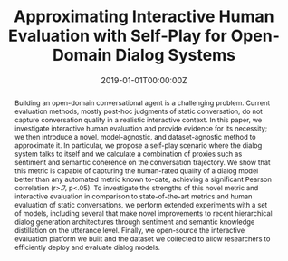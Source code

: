 ---
title: "Approximating Interactive Human Evaluation with Self-Play for Open-Domain Dialog Systems"
authors:
- A. Ghandeharioun
- J. H. Shen
- admin
- C. Ferguson
- N. Jones
- A. Lapedriza
- R. Picard
date: "2019-01-01T00:00:00Z"
doi: ""

author_notes:
- "Equal contribution"
- "Equal contribution"
- "Equal contribution"
- ""
- ""
- ""
- ""

# Schedule page publish date (NOT publication's date).
publishDate: "2019-01-01T00:00:00Z"

# Publication type.
# Legend: 0 = Uncategorized; 1 = Conference paper; 2 = Journal article;
# 3 = Preprint / Working Paper; 4 = Report; 5 = Book; 6 = Book section;
# 7 = Thesis; 8 = Patent
publication_types: ["1"]

# Publication name and optional abbreviated publication name.
publication: In *Neural Information Processing Systems (NeurIPS)* 
publication_short: In *Neural Information Processing Systems (NeurIPS)* 

abstract: Building an open-domain conversational agent is a challenging problem. Current evaluation methods, mostly post-hoc judgments of static conversation, do not capture conversation quality in a realistic interactive context. In this paper, we investigate interactive human evaluation and provide evidence for its necessity; we then introduce a novel, model-agnostic, and dataset-agnostic method to approximate it. In particular, we propose a self-play scenario where the dialog system talks to itself and we calculate a combination of proxies such as sentiment and semantic coherence on the conversation trajectory. We show that this metric is capable of capturing the human-rated quality of a dialog model better than any automated metric known to-date, achieving a significant Pearson correlation (r>.7, p<.05). To investigate the strengths of this novel metric and interactive evaluation in comparison to state-of-the-art metrics and human evaluation of static conversations, we perform extended experiments with a set of models, including several that make novel improvements to recent hierarchical dialog generation architectures through sentiment and semantic knowledge distillation on the utterance level. Finally, we open-source the interactive evaluation platform we built and the dataset we collected to allow researchers to efficiently deploy and evaluate dialog models.

# Summary. An optional shortened abstract.
summary: Existing metrics for automatically evaluating dialog models correlate poorly with human judgements, and are evaluated on static conversation snippets. Instead, we deploy bots to interact live with humans, then approximate human ratings with state-of-the-art accuracy using conversations generated with self-play.  

tags:
- Communication and Language
- Affective Computing
- Machine Learning
- Human-AI Interaction
- Deep Learning
- Machine Learning
featured: false

links:
url_pdf: https://arxiv.org/abs/1906.09308
url_code: https://github.com/natashamjaques/neural_chat
url_dataset: https://affect.media.mit.edu/neural_chat/datasets/reddit_casual_preprocessed.tar.gz
url_poster: ''
url_project: ''
url_slides: ''
url_source: ''
url_video: ''

# Featured image
# To use, add an image named `featured.jpg/png` to your page's folder. 
image:
  caption: ''
  focal_point: Center
  preview_only: false

# Associated Projects (optional).
#   Associate this publication with one or more of your projects.
#   Simply enter your project's folder or file name without extension.
#   E.g. `internal-project` references `content/project/internal-project/index.md`.
#   Otherwise, set `projects: []`.
projects: []

# Slides (optional).
#   Associate this publication with Markdown slides.
#   Simply enter your slide deck's filename without extension.
#   E.g. `slides: "example"` references `content/slides/example/index.md`.
#   Otherwise, set `slides: ""`.
slides: ""
---